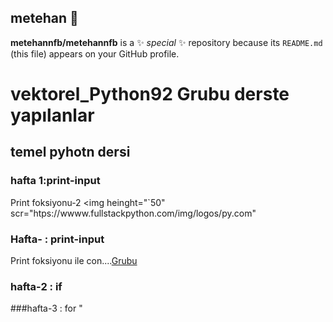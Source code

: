 ## metehan 👋


**metehannfb/metehannfb** is a ✨ _special_ ✨ repository because its `README.md` (this file) appears on your GitHub profile.
# vektorel_Python92 Grubu derste yapılanlar
## temel pyhotn dersi
### hafta 1:print-input
Print foksiyonu-2
<img heinght="`50" scr="htps://wwww.fullstackpython.com/img/logos/py.com" 


### Hafta- : print-input
Print foksiyonu ile con....<u>Grubu</u>
### hafta-2 : if
###hafta-3 : for
"
